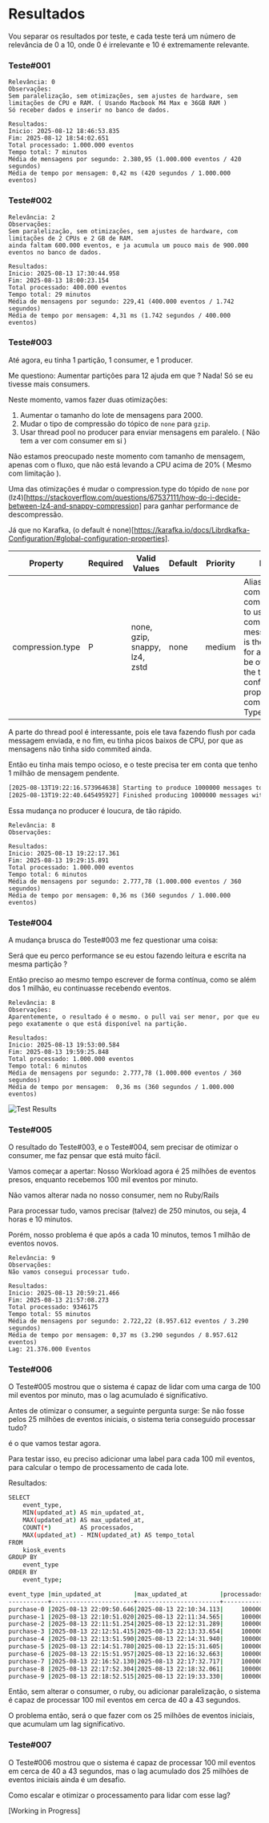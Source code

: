 # Resultados

Vou separar os resultados por teste, e cada teste terá um número de relevância de 0 a 10, onde 0 é irrelevante e 10 é extremamente relevante.

### Teste#001

```
Relevância: 0
Observações:
Sem paralelização, sem otimizações, sem ajustes de hardware, sem limitações de CPU e RAM. ( Usando Macbook M4 Max e 36GB RAM )
Só receber dados e inserir no banco de dados.

Resultados:
Inicio: 2025-08-12 18:46:53.835
Fim: 2025-08-12 18:54:02.651
Total processado: 1.000.000 eventos
Tempo total: 7 minutos
Média de mensagens por segundo: 2.380,95 (1.000.000 eventos / 420 segundos)
Média de tempo por mensagem: 0,42 ms (420 segundos / 1.000.000 eventos)
```

### Teste#002

```
Relevância: 2
Observações:
Sem paralelização, sem otimizações, sem ajustes de hardware, com limitações de 2 CPUs e 2 GB de RAM.
ainda faltam 600.000 eventos, e ja acumula um pouco mais de 900.000 eventos no banco de dados.

Resultados:
Inicio: 2025-08-13 17:30:44.958
Fim: 2025-08-13 18:00:23.154
Total processado: 400.000 eventos
Tempo total: 29 minutos
Média de mensagens por segundo: 229,41 (400.000 eventos / 1.742 segundos)
Média de tempo por mensagem: 4,31 ms (1.742 segundos / 400.000 eventos)
```

### Teste#003

Até agora, eu tinha 1 partição, 1 consumer, e 1 producer. 

Me questiono: Aumentar partições para 12 ajuda em que ? Nada! Só se eu tivesse mais consumers.

Neste momento, vamos fazer duas otimizações:
1. Aumentar o tamanho do lote de mensagens para 2000.
2. Mudar o tipo de compressão do tópico de `none` para `gzip`.
3. Usar thread pool no producer para enviar mensagens em paralelo. ( Não tem a ver com consumer em si )

Não estamos preocupado neste momento com tamanho de mensagem, apenas com o fluxo, que não está levando a CPU acima de 20% ( Mesmo com limitação ).

Uma das otimizações é mudar o compression.type do tópido de `none` por (lz4)[https://stackoverflow.com/questions/67537111/how-do-i-decide-between-lz4-and-snappy-compression] para ganhar performance de descompressão.

Já que no Karafka, (o default é none)[https://karafka.io/docs/Librdkafka-Configuration/#global-configuration-properties].

| Property | Required | Valid Values | Default | Priority | Description |
|----------|----------|--------------|---------|----------|-------------|
| compression.type | P | none, gzip, snappy, lz4, zstd | none | medium | Alias for compression.codec: compression codec to use for compressing message sets. This is the default value for all topics, may be overridden by the topic configuration property compression.codec. Type: enum value |

A parte do thread pool é interessante, pois ele tava fazendo flush por cada messagem enviada, e no fim, eu tinha picos baixos de CPU, por que as mensagens não tinha sido commited ainda. 

Então eu tinha mais tempo ocioso, e o teste precisa ter em conta que tenho 1 milhão de mensagem pendente.

```bash
[2025-08-13T19:22:16.573964638] Starting to produce 1000000 messages to topic: jobs
[2025-08-13T19:22:40.645495927] Finished producing 1000000 messages with flush in 0ms
```

Essa mudança no producer é loucura, de tão rápido.

```
Relevância: 8
Observações:

Resultados:
Inicio: 2025-08-13 19:22:17.361
Fim: 2025-08-13 19:29:15.891
Total processado: 1.000.000 eventos
Tempo total: 6 minutos
Média de mensagens por segundo: 2.777,78 (1.000.000 eventos / 360 segundos)
Média de tempo por mensagem: 0,36 ms (360 segundos / 1.000.000 eventos)
```

### Teste#004

A mudança brusca do Teste#003 me fez questionar uma coisa:

Será que eu perco performance se eu estou fazendo leitura e escrita na mesma partição ?

Então preciso ao mesmo tempo escrever de forma contínua, como se além dos 1 milhão, eu continuasse recebendo eventos.


```
Relevância: 8
Observações:
Aparentemente, o resultado é o mesmo. o pull vai ser menor, por que eu pego exatamente o que está disponível na partição.

Resultados:
Inicio: 2025-08-13 19:53:00.584
Fim: 2025-08-13 19:59:25.848
Total processado: 1.000.000 eventos
Tempo total: 6 minutos
Média de mensagens por segundo: 2.777,78 (1.000.000 eventos / 360 segundos)
Média de tempo por mensagem:  0,36 ms (360 segundos / 1.000.000 eventos)
```

![Test Results](.github/2.png)

### Teste#005

O resultado do Teste#003, e o Teste#004, sem precisar de otimizar o consumer, me faz pensar que está muito fácil.

Vamos começar a apertar: Nosso Workload agora é 25 milhões de eventos presos, enquanto recebemos 100 mil eventos por minuto.

Não vamos alterar nada no nosso consumer, nem no Ruby/Rails

Para processar tudo, vamos precisar (talvez) de 250 minutos, ou seja, 4 horas e 10 minutos.

Porém, nosso problema é que após a cada 10 minutos, temos 1 milhão de eventos novos.

```
Relevância: 9
Observações:
Não vamos consegui processar tudo.

Resultados:
Inicio: 2025-08-13 20:59:21.466
Fim: 2025-08-13 21:57:08.273
Total processado: 9346175
Tempo total: 55 minutos
Média de mensagens por segundo: 2.722,22 (8.957.612 eventos / 3.290 segundos)
Média de tempo por mensagem: 0,37 ms (3.290 segundos / 8.957.612 eventos)
Lag: 21.376.000 Eventos
```

### Teste#006

O Teste#005 mostrou que o sistema é capaz de lidar com uma carga de 100 mil eventos por minuto, mas o lag acumulado é significativo.

Antes de otimizar o consumer, a seguinte pergunta surge: Se não fosse pelos 25 milhões de eventos iniciais, o sistema teria conseguido processar tudo?

é o que vamos testar agora.

Para testar isso, eu preciso adicionar uma label para cada 100 mil eventos, para calcular o tempo de processamento de cada lote.

Resultados:

```bash
SELECT
    event_type,
    MIN(updated_at) AS min_updated_at,
    MAX(updated_at) AS max_updated_at,
    COUNT(*)        AS processados,
    MAX(updated_at) - MIN(updated_at) AS tempo_total
FROM
    kiosk_events
GROUP BY
    event_type
ORDER BY
    event_type;

event_type |min_updated_at         |max_updated_at         |processados|tempo_total    |
-----------+-----------------------+-----------------------+-----------+---------------+
purchase-0 |2025-08-13 22:09:50.646|2025-08-13 22:10:34.113|     100000|00:00:43.466403|
purchase-1 |2025-08-13 22:10:51.020|2025-08-13 22:11:34.565|     100000|00:00:43.544496|
purchase-2 |2025-08-13 22:11:51.254|2025-08-13 22:12:31.289|     100000|00:00:40.034331|
purchase-3 |2025-08-13 22:12:51.415|2025-08-13 22:13:33.654|     100000|00:00:42.238269|
purchase-4 |2025-08-13 22:13:51.590|2025-08-13 22:14:31.940|     100000|00:00:40.350253|
purchase-5 |2025-08-13 22:14:51.780|2025-08-13 22:15:31.605|     100000| 00:00:39.82562|
purchase-6 |2025-08-13 22:15:51.957|2025-08-13 22:16:32.663|     100000|00:00:40.706467|
purchase-7 |2025-08-13 22:16:52.130|2025-08-13 22:17:32.717|     100000|00:00:40.587259|
purchase-8 |2025-08-13 22:17:52.304|2025-08-13 22:18:32.061|     100000|00:00:39.756939|
purchase-9 |2025-08-13 22:18:52.515|2025-08-13 22:19:33.330|     100000| 00:00:40.81528|
```

Então, sem alterar o consumer, o ruby, ou adicionar paralelização, o sistema é capaz de processar 100 mil eventos em cerca de 40 a 43 segundos.

O problema então, será o que fazer com os 25 milhões de eventos iniciais, que acumulam um lag significativo.

### Teste#007

O Teste#006 mostrou que o sistema é capaz de processar 100 mil eventos em cerca de 40 a 43 segundos, mas o lag acumulado dos 25 milhões de eventos iniciais ainda é um desafio.

Como escalar e otimizar o processamento para lidar com esse lag?

[Working in Progress]